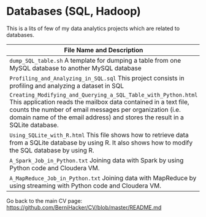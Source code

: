 # Databases (SQL, Hadoop)

This is a lits of few of my data analytics projects which are related to databases.

File Name and Description                                             | File Link   
--------------------------------------------------------------------- | ----------
<code>dump_SQL_table.sh</code> A template for dumping a table from one MySQL database to another MySQL database | <sub>https://github.com/BerniHacker/Linux/blob/master/dump_SQL_table.sh</sub>
<code>Profiling_and_Analyzing_in_SQL.sql</code> This project consists in profiling and analyzing a dataset in SQL | <sub>https://github.com/BerniHacker/SQL/blob/master/Profiling_and_Analyzing_in_SQL.sql</sub>
<code>Creating_Modifying_and_Querying_a_SQL_Table_with_Python.html</code> This application reads the mailbox data contained in a text file, counts the number of email messages per organization (i.e. domain name of the email address) and stores the result in a SQLite database. | <sub>http://htmlpreview.github.io/?https://github.com/BerniHacker/Python/blob/master/Creating_Modifying_and_Querying_a_SQL_Table_with_Python.html</sub>
<code>Using_SQLite_with_R.html</code> This file shows how to retrieve data from a SQLite database by using R. It also shows how to modify the SQL database by using R. | <sub>http://htmlpreview.github.io/?https://github.com/BerniHacker/SQL/blob/master/Using_SQLite_with_R.html</sub>
<code>A_Spark_Job_in_Python.txt</code> Joining data with Spark by using Python code and Cloudera VM. | <sub>https://github.com/BerniHacker/Hadoop/blob/master/A_Spark_Job_in_Python.txt</sub>
<code>A_MapReduce_Job_in_Python.txt</code> Joining data with MapReduce by using streaming with Python code and Cloudera VM. | <sub>https://github.com/BerniHacker/Hadoop/blob/master/A_MapReduce_Job_in_Python.txt</sub>

Go back to the main CV page: https://github.com/BerniHacker/CV/blob/master/README.md
